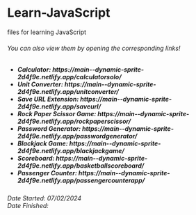 # Learn-JavaScript
files for learning JavaScript

<h6>You can also view them by opening the corresponding links! </h6>
<h5>
  <ul>
    <li>Calculator: https://main--dynamic-sprite-2d4f9e.netlify.app/calculatorsolo/</li>
    <li>Unit Converter: https://main--dynamic-sprite-2d4f9e.netlify.app/unitconverter/</li>
    <li>Save URL Extension: https://main--dynamic-sprite-2d4f9e.netlify.app/saveurl/</li>
    <li>Rock Paper Scissor Game: https://main--dynamic-sprite-2d4f9e.netlify.app/rockpaperscissor/</li>
    <li>Password Generator: https://main--dynamic-sprite-2d4f9e.netlify.app/passwordgenerator/</li>
    <li>Blackjack Game: https://main--dynamic-sprite-2d4f9e.netlify.app/blackjackgame/</li>
    <li>Scoreboard: https://main--dynamic-sprite-2d4f9e.netlify.app/basketballscoreboard/</li>
    <li>Passenger Counter: https://main--dynamic-sprite-2d4f9e.netlify.app/passengercounterapp/</li>
    

  </ul>
</h5>



<h6> Date Started: 07/02/2024 <br>
Date Finished: </h6>
